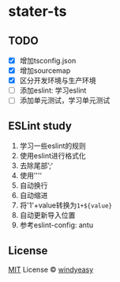 # stater-ts

## TODO

- [x] 增加tsconfig.json
- [x] 增加sourcemap
- [x] 区分开发环境与生产环境
- [ ] 添加eslint: 学习eslint
- [ ] 添加单元测试，学习单元测试

## ESLint study

1. 学习一些eslint的规则
2. 使用eslint进行格式化
  1. 去除尾部’;‘
  2. 使用’''‘
  3. 自动换行
  4. 自动缩进
  5. 将'1'+value转换为`1+${value}`
  6. 自动更新导入位置
  7. 参考eslint-config: antu


## License

[MIT](./LICENSE) License © [windyeasy](https://github.com/windyeasy)

